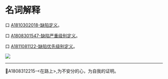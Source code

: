 # 名词解释

口  [A1810302018-缺陷定义](books/测试基础定义-缺陷定义.md)。

口  [A1808301547-缺陷严重级别定义](books/测试基础定义-缺陷严重级别定义.md)。

口  [A1811081122-缺陷优先级别定义](books/测试基础定义-缺陷修复优先级定义.md)。

![](https://shen89s.github.io/resFiles/r2/指鹿为马.jpg)

* * *
:bell:A1808312215-<在路上>,为不安分的心，为自我的证明。
